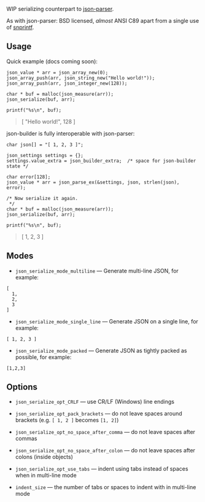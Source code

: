 WIP serializing counterpart to [json-parser](http://github.com/udp/json-parser).

As with json-parser: BSD licensed, _almost_ ANSI C89 apart from a single use of [snprintf](http://linux.die.net/man/3/snprintf).

Usage
-----

Quick example (docs coming soon):

    json_value * arr = json_array_new(0);
    json_array_push(arr, json_string_new("Hello world!"));
    json_array_push(arr, json_integer_new(128));

    char * buf = malloc(json_measure(arr));
    json_serialize(buf, arr);

    printf("%s\n", buf);

> [ "Hello world!", 128 ]

json-builder is fully interoperable with json-parser:

    char json[] = "[ 1, 2, 3 ]";

    json_settings settings = {};
    settings.value_extra = json_builder_extra;  /* space for json-builder state */

    char error[128];
    json_value * arr = json_parse_ex(&settings, json, strlen(json), error);

    /* Now serialize it again.
     */
    char * buf = malloc(json_measure(arr));
    json_serialize(buf, arr);

    printf("%s\n", buf);

> [ 1, 2, 3 ]


Modes
-----

* `json_serialize_mode_multiline` — Generate multi-line JSON, for example:
```
[
  1,
  2,
  3
]
```

* `json_serialize_mode_single_line` — Generate JSON on a single line, for example:
```
[ 1, 2, 3 ]
```

* `json_serialize_mode_packed` — Generate JSON as tightly packed as possible, for example:
```
[1,2,3]
```


Options
-------

* `json_serialize_opt_CRLF` — use CR/LF (Windows) line endings

* `json_serialize_opt_pack_brackets` — do not leave spaces around brackets (e.g. `[ 1, 2 ]` becomes `[1, 2]`)

* `json_serialize_opt_no_space_after_comma` — do not leave spaces after commas

* `json_serialize_opt_no_space_after_colon` — do not leave spaces after colons (inside objects)

* `json_serialize_opt_use_tabs` — indent using tabs instead of spaces when in multi-line mode

* `indent_size` — the number of tabs or spaces to indent with in multi-line mode



